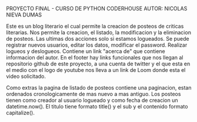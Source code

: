 PROYECTO FINAL - CURSO DE PYTHON CODERHOUSE
AUTOR: NICOLAS NIEVA DUMAS

Este es un blog literario el cual permite la creacion de posteos de criticas literarias.
Nos permite la creacion, el listado, la modificacion y la eliminacion de posteos. Las ultimas dos acciones solo si estamos logueados.
Se puede registrar nuevos usuarios, editar los datos, modificar el password. Realizar logueos y deslogueos.
Contiene un link "acerca de" que contiene informacion del autor.
En el footer hay links funcionales que nos llegan al repositorio github de este proyecto, a una cuenta de twitter y el que esta en el medio con el logo de youtube nos lleva a un link de Loom donde esta el video solicitado.

Como extras la pagina de listado de posteos contiene una paginacion, estan ordenados cronologicamente de mas nuevo a mas antiguo.
Los posteos tienen como creador al usuario logueado y como fecha de creacion un datetime.now(). El titulo tiene formato title() y el sub y el contenido formato capitalize().